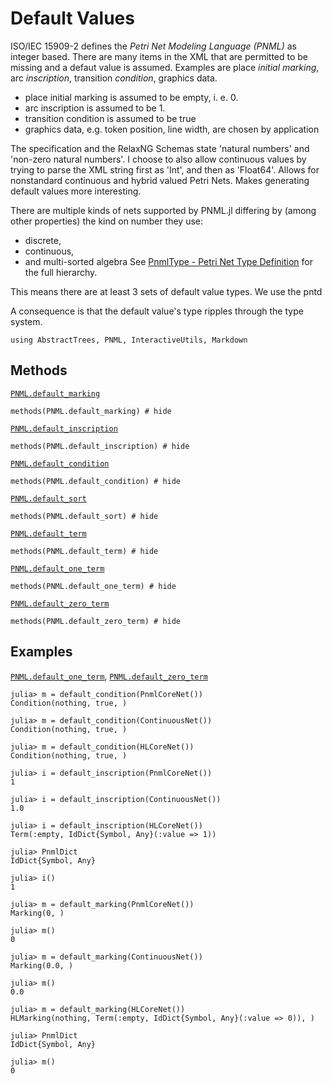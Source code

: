 # Default Values

ISO/IEC 15909-2 defines the _Petri Net Modeling Language (PNML)_ as integer based.
There are many items in the XML that are permitted to be missing and a defaut value is assumed.
Examples are place _initial marking_, arc _inscription_, transition _condition_, graphics data.

  - place initial marking is assumed to be empty, i. e. 0.
  - arc inscription is assumed to be 1.
  - transition condition is assumed to be true
  - graphics data, e.g. token position, line width, are chosen by application

The specification and the RelaxNG Schemas state 'natural numbers' and 'non-zero natural numbers'.
I choose to also allow continuous values by trying to parse the XML string first as 'Int',
and then as 'Float64'.  Allows for nonstandard continuous and hybrid valued Petri Nets.
Makes generating default values more interesting.

There are multiple kinds of nets supported by PNML.jl differing by (among other properties)
the kind on number they use:
  - discrete,
  - continuous,
  - and multi-sorted algebra
See [PnmlType - Petri Net Type Definition](@ref) for the full hierarchy.

This means there are at least 3 sets of default value types. We use the pntd

A consequence is that the default value's type ripples through the type system.


```@setup methods
using AbstractTrees, PNML, InteractiveUtils, Markdown
```

## Methods

[`PNML.default_marking`](@ref)
```@example methods
methods(PNML.default_marking) # hide
```

[`PNML.default_inscription`](@ref)
```@example methods
methods(PNML.default_inscription) # hide
```

[`PNML.default_condition`](@ref)
```@example methods
methods(PNML.default_condition) # hide
```

[`PNML.default_sort`](@ref)
```@example methods
methods(PNML.default_sort) # hide
```

[`PNML.default_term`](@ref)
```@example methods
methods(PNML.default_term) # hide
```

[`PNML.default_one_term`](@ref)
```@example methods
methods(PNML.default_one_term) # hide
```

[`PNML.default_zero_term`](@ref)
```@example methods
methods(PNML.default_zero_term) # hide
```


## Examples

[`PNML.default_one_term`](@ref), [`PNML.default_zero_term`](@ref)

```jldoctest; setup=:(using PNML; using PNML: default_condition)
julia> m = default_condition(PnmlCoreNet())
Condition(nothing, true, )

julia> m = default_condition(ContinuousNet())
Condition(nothing, true, )

julia> m = default_condition(HLCoreNet())
Condition(nothing, true, )
```


```jldoctest; setup=:(using PNML; using PNML: PnmlDict, default_inscription)
julia> i = default_inscription(PnmlCoreNet())
1

julia> i = default_inscription(ContinuousNet())
1.0

julia> i = default_inscription(HLCoreNet())
Term(:empty, IdDict{Symbol, Any}(:value => 1))

julia> PnmlDict
IdDict{Symbol, Any}

julia> i()
1
```


```jldoctest; setup=:(using PNML; using PNML: default_marking, Marking, HLMarking, pnmltype)
julia> m = default_marking(PnmlCoreNet())
Marking(0, )

julia> m()
0

julia> m = default_marking(ContinuousNet())
Marking(0.0, )

julia> m()
0.0

julia> m = default_marking(HLCoreNet())
HLMarking(nothing, Term(:empty, IdDict{Symbol, Any}(:value => 0)), )

julia> PnmlDict
IdDict{Symbol, Any}

julia> m()
0
```

